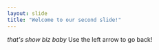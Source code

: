 ```yaml
---
layout: slide
title: "Welcome to our second slide!"
---
```

*that's show biz baby*
Use the left arrow to go back!
